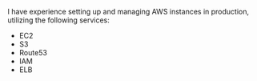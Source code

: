 I have experience setting up and managing AWS instances in production, utilizing 
the following services:
  - EC2
  - S3
  - Route53
  - IAM
  - ELB